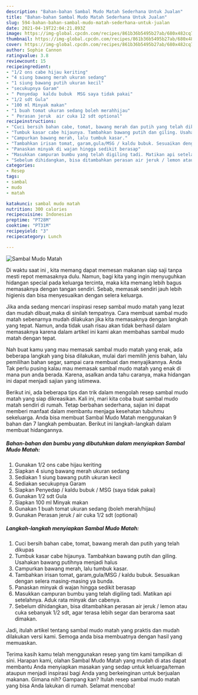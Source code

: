 ```yaml
---
description: "Bahan-bahan Sambal Mudo Matah Sederhana Untuk Jualan"
title: "Bahan-bahan Sambal Mudo Matah Sederhana Untuk Jualan"
slug: 594-bahan-bahan-sambal-mudo-matah-sederhana-untuk-jualan
date: 2021-04-19T22:04:21.893Z
image: https://img-global.cpcdn.com/recipes/861b36b5495b27ab/680x482cq70/sambal-mudo-matah-foto-resep-utama.jpg
thumbnail: https://img-global.cpcdn.com/recipes/861b36b5495b27ab/680x482cq70/sambal-mudo-matah-foto-resep-utama.jpg
cover: https://img-global.cpcdn.com/recipes/861b36b5495b27ab/680x482cq70/sambal-mudo-matah-foto-resep-utama.jpg
author: Sophie Cannon
ratingvalue: 3.8
reviewcount: 15
recipeingredient:
- "1/2 ons cabe hijau keriting"
- "4 siung bawang merah ukuran sedang"
- "1 siung bawang putih ukuran kecil"
- "secukupnya Garam"
- " Penyedap  kaldu bubuk  MSG saya tidak pakai"
- "1/2 sdt Gula"
- "100 ml Minyak makan"
- "1 buah tomat ukuran sedang boleh merahhijau"
- " Perasan jeruk  air cuka 12 sdt optional"
recipeinstructions:
- "Cuci bersih bahan cabe, tomat, bawang merah dan putih yang telah dikupas"
- "Tumbuk kasar cabe hijaunya. Tambahkan bawang putih dan giling. Usahakan bawang putihnya menjadi halus"
- "Campurkan bawang merah, lalu tumbuk kasar."
- "Tambahkan irisan tomat, garam,gula/MSG / kaldu bubuk. Sesuaikan dengan selera masing-masing ya bunda."
- "Panaskan minyak di wajan hingga sedikit berasap"
- "Masukkan campuran bumbu yang telah digiling tadi. Matikan api setelahnya. Aduk rata minyak dan cabenya."
- "Sebelum dihidangkan, bisa ditambahkan perasan air jeruk / lemon atau cuka sebanyak 1/2 sdt, agar terasa lebih segar dan beraroma saat dimakan."
categories:
- Resep
tags:
- sambal
- mudo
- matah

katakunci: sambal mudo matah 
nutrition: 300 calories
recipecuisine: Indonesian
preptime: "PT28M"
cooktime: "PT31M"
recipeyield: "3"
recipecategory: Lunch

---
```



![Sambal Mudo Matah](https://img-global.cpcdn.com/recipes/861b36b5495b27ab/680x482cq70/sambal-mudo-matah-foto-resep-utama.jpg)

Di waktu  saat ini , kita memang dapat memesan makanan siap saji tanpa mesti repot memasaknya dulu. Namun, bagi kita yang ingin menyuguhkan hidangan special pada keluarga tercinta, maka kita memang lebih bagus memasaknya dengan tangan sendiri. Sebab, memasak sendiri jauh lebih higienis dan bisa menyesuaikan dengan selera keluarga.

Jika anda sedang mencari inspirasi resep sambal mudo matah yang lezat dan mudah dibuat,maka di sinilah tempatnya. Cara membuat sambal mudo matah  sebenarnya mudah dilakukan jika kita memasaknya dengan langkah yang tepat. Namun, anda tidak usah risau akan tidak berhasil dalam memasaknya 
karena dalam artikel ini kami akan membahas sambal mudo matah dengan tepat.  



Nah buat kamu yang mau memasak sambal mudo matah yang enak, ada beberapa langkah yang bisa dilakukan, mulai dari memilih jenis bahan, lalu pemilihan bahan segar, sampai cara membuat dan menyajikannya. Anda Tak perlu pusing kalau mau memasak sambal mudo matah yang enak di mana pun anda berada. Karena, asalkan anda  tahu caranya, maka hidangan ini dapat menjadi sajian yang istimewa.

Berikut ini, ada beberapa tips dan trik dalam mengolah resep sambal mudo matah yang siap dikreasikan. Kali ini, mari kita coba buat sambal mudo matah sendiri di rumah. Tetap berbahan sederhana, sajian ini dapat memberi manfaat dalam membantu menjaga kesehatan tubuhmu sekeluarga. Anda bisa membuat Sambal Mudo Matah menggunakan 9 bahan dan 7 langkah pembuatan. Berikut ini langkah-langkah dalam membuat hidangannya.

<!--inarticleads1-->

##### Bahan-bahan dan bumbu yang dibutuhkan dalam menyiapkan Sambal Mudo Matah:

1. Gunakan 1/2 ons cabe hijau keriting
1. Siapkan 4 siung bawang merah ukuran sedang
1. Sediakan 1 siung bawang putih ukuran kecil
1. Sediakan secukupnya Garam
1. Siapkan  Penyedap / kaldu bubuk / MSG (saya tidak pakai)
1. Gunakan 1/2 sdt Gula
1. Siapkan 100 ml Minyak makan
1. Gunakan 1 buah tomat ukuran sedang (boleh merah/hijau)
1. Gunakan  Perasan jeruk / air cuka 1/2 sdt (optional)




<!--inarticleads2-->

##### Langkah-langkah menyiapkan Sambal Mudo Matah:

1. Cuci bersih bahan cabe, tomat, bawang merah dan putih yang telah dikupas
1. Tumbuk kasar cabe hijaunya. Tambahkan bawang putih dan giling. Usahakan bawang putihnya menjadi halus
1. Campurkan bawang merah, lalu tumbuk kasar.
1. Tambahkan irisan tomat, garam,gula/MSG / kaldu bubuk. Sesuaikan dengan selera masing-masing ya bunda.
1. Panaskan minyak di wajan hingga sedikit berasap
1. Masukkan campuran bumbu yang telah digiling tadi. Matikan api setelahnya. Aduk rata minyak dan cabenya.
1. Sebelum dihidangkan, bisa ditambahkan perasan air jeruk / lemon atau cuka sebanyak 1/2 sdt, agar terasa lebih segar dan beraroma saat dimakan.




Jadi, itulah artikel tentang  sambal mudo matah  yang praktis dan mudah dilakukan versi kami. Semoga anda bisa membuatnya dengan hasil yang memuaskan. 

Terima kasih kamu telah menggunakan resep yang tim kami tampilkan di sini. Harapan kami, olahan  Sambal Mudo Matah yang mudah di atas dapat membantu Anda menyiapkan masakan yang sedap untuk keluarga/teman ataupun menjadi inspirasi bagi Anda yang berkeinginan untuk berjualan makanan. Gimana nih? Gampang kan? Itulah resep sambal mudo matah yang bisa Anda lakukan di rumah. Selamat mencoba!

